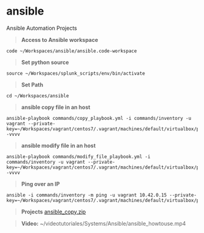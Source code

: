 # ansible
Ansible Automation Projects

> **Access to Ansible workspace**
```shell
code ~/Workspaces/ansible/ansible.code-workspace
```

> **Set python source**
```shell
source ~/Workspaces/splunk_scripts/env/bin/activate
```

> **Set Path**
```shell
cd ~/Workspaces/ansible
```

> **ansible copy file in an host**
```shell
ansible-playbook commands/copy_playbook.yml -i commands/inventory -u vagrant --private-key=~/Workspaces/vagrant/centos7/.vagrant/machines/default/virtualbox/private_key -vvvv
```

> **ansible modify file in an host**
```shell
ansible-playbook commands/modify_file_playbook.yml -i commands/inventory -u vagrant --private-key=~/Workspaces/vagrant/centos7/.vagrant/machines/default/virtualbox/private_key -vvvv
```

> **Ping over an IP**
```shell
ansible -i commands/inventory -m ping -u vagrant 10.42.0.15 --private-key=~/Workspaces/vagrant/centos7/.vagrant/machines/default/virtualbox/private_key
```

> **Projects**
> [ansible_copy.zip](:storage/4ceba4ea-10fa-4f24-9734-f2547cd27107/09b971b3.zip)

> **Video:** 
> ~/videotutoriales/Systems/Ansible/ansible_howtouse.mp4